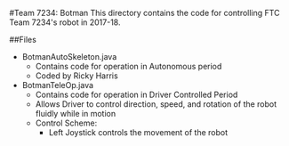 #Team 7234: Botman
This directory contains the code for controlling FTC Team 7234's
robot in 2017-18.

##Files
+ BotmanAutoSkeleton.java
    + Contains code for operation in Autonomous period
    + Coded by Ricky Harris
+ BotmanTeleOp.java
    + Contains code for operation in Driver Controlled Period
    + Allows Driver to control direction, speed, and rotation of the robot fluidly while in motion
    + Control Scheme:
        + Left Joystick controls the movement of the robot